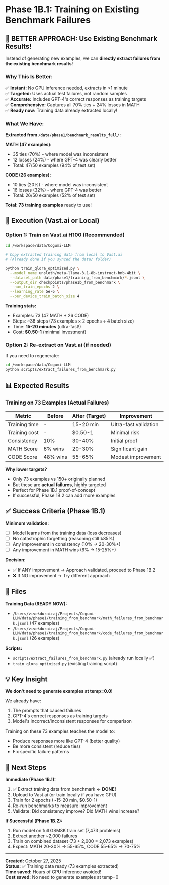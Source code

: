 # Phase 1B.1: Training on Existing Benchmark Failures

## 🎯 BETTER APPROACH: Use Existing Benchmark Results!

Instead of generating new examples, we can **directly extract failures from the existing benchmark results**!

### Why This Is Better:

✅ **Instant:** No GPU inference needed, extracts in <1 minute  
✅ **Targeted:** Uses actual test failures, not random samples  
✅ **Accurate:** Includes GPT-4's correct responses as training targets  
✅ **Comprehensive:** Captures all 70% ties + 24% losses in MATH  
✅ **Ready now:** Training data already extracted locally!

### What We Have:

**Extracted from `/data/phase1/benchmark_results_full/`:**

**MATH (47 examples):**
- 35 ties (70%) - where model was inconsistent
- 12 losses (24%) - where GPT-4 was clearly better
- Total: 47/50 examples (94% of test set)

**CODE (26 examples):**
- 10 ties (20%) - where model was inconsistent
- 16 losses (32%) - where GPT-4 was better
- Total: 26/50 examples (52% of test set)

**Total: 73 training examples** ready to use!

## 🚀 Execution (Vast.ai or Local)

### Option 1: Train on Vast.ai H100 (Recommended)

```bash
cd /workspace/data/Cogumi-LLM

# Copy extracted training data from local to Vast.ai
# (Already done if you synced the data/ folder)

python train_qlora_optimized.py \
  --model_name unsloth/meta-llama-3.1-8b-instruct-bnb-4bit \
  --dataset_path data/phase1/training_from_benchmark/*.jsonl \
  --output_dir checkpoints/phase1b_from_benchmark \
  --num_train_epochs 2 \
  --learning_rate 5e-6 \
  --per_device_train_batch_size 4
```

**Training stats:**
- Examples: 73 (47 MATH + 26 CODE)
- Steps: ~36 steps (73 examples × 2 epochs ÷ 4 batch size)
- Time: **15-20 minutes** (ultra-fast!)
- Cost: **$0.50-1** (minimal investment)

### Option 2: Re-extract on Vast.ai (if needed)

If you need to regenerate:

```bash
cd /workspace/data/Cogumi-LLM
python scripts/extract_failures_from_benchmark.py
```

## 📊 Expected Results

### Training on 73 Examples (Actual Failures)

| Metric | Before | After (Target) | Improvement |
|--------|--------|----------------|-------------|
| Training time | - | 15-20 min | Ultra-fast validation |
| Training cost | - | $0.50-1 | Minimal risk |
| Consistency | 10% | 30-40% | Initial proof |
| MATH Score | 6% wins | 20-30% | Significant gain |
| CODE Score | 48% wins | 55-65% | Modest improvement |

**Why lower targets?**
- Only 73 examples vs 150+ originally planned
- But these are **actual failures**, highly targeted
- Perfect for Phase 1B.1 proof-of-concept
- If successful, Phase 1B.2 can add more examples

## ✅ Success Criteria (Phase 1B.1)

**Minimum validation:**
- [ ] Model learns from the training data (loss decreases)
- [ ] No catastrophic forgetting (reasoning still ≥85%)
- [ ] Any improvement in consistency (10% → 20-30%+)
- [ ] Any improvement in MATH wins (6% → 15-25%+)

**Decision:**
- ✅ If ANY improvement → Approach validated, proceed to Phase 1B.2
- ❌ If NO improvement → Try different approach

## 📁 Files

**Training Data (READY NOW):**
- `/Users/vivekdurairaj/Projects/Cogumi-LLM/data/phase1/training_from_benchmark/math_failures_from_benchmark.jsonl` (47 examples)
- `/Users/vivekdurairaj/Projects/Cogumi-LLM/data/phase1/training_from_benchmark/code_failures_from_benchmark.jsonl` (26 examples)

**Scripts:**
- `scripts/extract_failures_from_benchmark.py` (already run locally ✅)
- `train_qlora_optimized.py` (existing training script)

## 💡 Key Insight

**We don't need to generate examples at temp=0.0!**

We already have:
1. The prompts that caused failures
2. GPT-4's correct responses as training targets
3. Model's incorrect/inconsistent responses for comparison

Training on these 73 examples teaches the model to:
- Produce responses more like GPT-4 (better quality)
- Be more consistent (reduce ties)
- Fix specific failure patterns

## 🎯 Next Steps

**Immediate (Phase 1B.1):**
1. ✅ Extract training data from benchmark ← **DONE!**
2. Upload to Vast.ai (or train locally if you have GPU)
3. Train for 2 epochs (~15-20 min, $0.50-1)
4. Re-run benchmarks to measure improvement
5. Validate: Did consistency improve? Did MATH wins increase?

**If Successful (Phase 1B.2):**
1. Run model on full GSM8K train set (7,473 problems)
2. Extract another ~2,000 failures
3. Train on combined dataset (73 + 2,000 = 2,073 examples)
4. Expect: MATH 20-30% → 55-65%, CODE 55-65% → 70-75%

---

**Created:** October 27, 2025  
**Status:** ✅ Training data ready (73 examples extracted)  
**Time saved:** Hours of GPU inference avoided!  
**Cost saved:** No need to generate examples at temp=0
